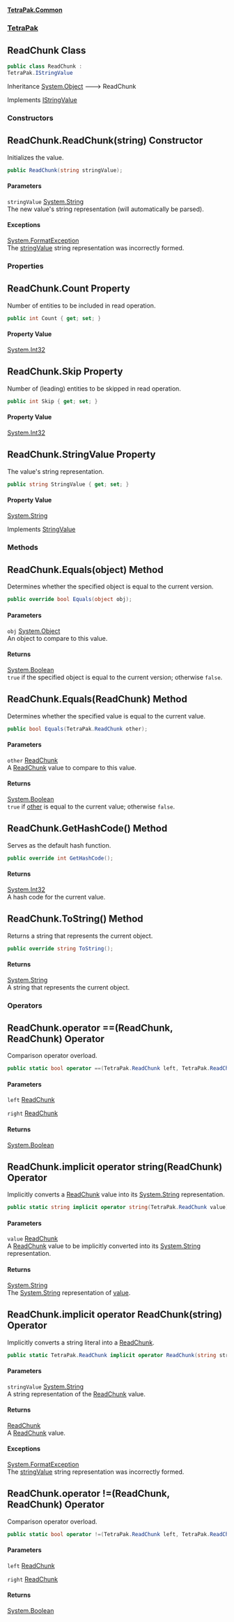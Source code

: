 #### [TetraPak.Common](index.md 'index')
### [TetraPak](TetraPak.md 'TetraPak')
## ReadChunk Class
```csharp
public class ReadChunk :
TetraPak.IStringValue
```

Inheritance [System.Object](https://docs.microsoft.com/en-us/dotnet/api/System.Object 'System.Object') &#129106; ReadChunk  

Implements [IStringValue](TetraPak_IStringValue.md 'TetraPak.IStringValue')  
### Constructors
<a name='TetraPak_ReadChunk_ReadChunk(string)'></a>
## ReadChunk.ReadChunk(string) Constructor
Initializes the value.  
```csharp
public ReadChunk(string stringValue);
```
#### Parameters
<a name='TetraPak_ReadChunk_ReadChunk(string)_stringValue'></a>
`stringValue` [System.String](https://docs.microsoft.com/en-us/dotnet/api/System.String 'System.String')  
The new value's string representation (will automatically be parsed).  
  
#### Exceptions
[System.FormatException](https://docs.microsoft.com/en-us/dotnet/api/System.FormatException 'System.FormatException')  
The [stringValue](TetraPak_ReadChunk.md#TetraPak_ReadChunk_ReadChunk(string)_stringValue 'TetraPak.ReadChunk.ReadChunk(string).stringValue') string representation was incorrectly formed.  
  
### Properties
<a name='TetraPak_ReadChunk_Count'></a>
## ReadChunk.Count Property
Number of entities to be included in read operation.  
```csharp
public int Count { get; set; }
```
#### Property Value
[System.Int32](https://docs.microsoft.com/en-us/dotnet/api/System.Int32 'System.Int32')
  
<a name='TetraPak_ReadChunk_Skip'></a>
## ReadChunk.Skip Property
Number of (leading) entities to be skipped in read operation.  
```csharp
public int Skip { get; set; }
```
#### Property Value
[System.Int32](https://docs.microsoft.com/en-us/dotnet/api/System.Int32 'System.Int32')
  
<a name='TetraPak_ReadChunk_StringValue'></a>
## ReadChunk.StringValue Property
The value's string representation.  
```csharp
public string StringValue { get; set; }
```
#### Property Value
[System.String](https://docs.microsoft.com/en-us/dotnet/api/System.String 'System.String')

Implements [StringValue](TetraPak_IStringValue.md#TetraPak_IStringValue_StringValue 'TetraPak.IStringValue.StringValue')  
  
### Methods
<a name='TetraPak_ReadChunk_Equals(object)'></a>
## ReadChunk.Equals(object) Method
Determines whether the specified object is equal to the current version.  
```csharp
public override bool Equals(object obj);
```
#### Parameters
<a name='TetraPak_ReadChunk_Equals(object)_obj'></a>
`obj` [System.Object](https://docs.microsoft.com/en-us/dotnet/api/System.Object 'System.Object')  
An object to compare to this value.  
  
#### Returns
[System.Boolean](https://docs.microsoft.com/en-us/dotnet/api/System.Boolean 'System.Boolean')  
`true` if the specified object is equal to the current version; otherwise `false`.  
            
  
<a name='TetraPak_ReadChunk_Equals(TetraPak_ReadChunk)'></a>
## ReadChunk.Equals(ReadChunk) Method
Determines whether the specified value is equal to the current value.  
```csharp
public bool Equals(TetraPak.ReadChunk other);
```
#### Parameters
<a name='TetraPak_ReadChunk_Equals(TetraPak_ReadChunk)_other'></a>
`other` [ReadChunk](TetraPak_ReadChunk.md 'TetraPak.ReadChunk')  
A [ReadChunk](TetraPak_ReadChunk.md 'TetraPak.ReadChunk') value to compare to this value.  
  
#### Returns
[System.Boolean](https://docs.microsoft.com/en-us/dotnet/api/System.Boolean 'System.Boolean')  
`true` if [other](TetraPak_ReadChunk.md#TetraPak_ReadChunk_Equals(TetraPak_ReadChunk)_other 'TetraPak.ReadChunk.Equals(TetraPak.ReadChunk).other') is equal to the current value; otherwise `false`.  
            
  
<a name='TetraPak_ReadChunk_GetHashCode()'></a>
## ReadChunk.GetHashCode() Method
Serves as the default hash function.  
```csharp
public override int GetHashCode();
```
#### Returns
[System.Int32](https://docs.microsoft.com/en-us/dotnet/api/System.Int32 'System.Int32')  
A hash code for the current value.  
  
<a name='TetraPak_ReadChunk_ToString()'></a>
## ReadChunk.ToString() Method
Returns a string that represents the current object.
```csharp
public override string ToString();
```
#### Returns
[System.String](https://docs.microsoft.com/en-us/dotnet/api/System.String 'System.String')  
A string that represents the current object.
  
### Operators
<a name='TetraPak_ReadChunk_op_Equality(TetraPak_ReadChunk_TetraPak_ReadChunk)'></a>
## ReadChunk.operator ==(ReadChunk, ReadChunk) Operator
Comparison operator overload.  
```csharp
public static bool operator ==(TetraPak.ReadChunk left, TetraPak.ReadChunk right);
```
#### Parameters
<a name='TetraPak_ReadChunk_op_Equality(TetraPak_ReadChunk_TetraPak_ReadChunk)_left'></a>
`left` [ReadChunk](TetraPak_ReadChunk.md 'TetraPak.ReadChunk')  
  
<a name='TetraPak_ReadChunk_op_Equality(TetraPak_ReadChunk_TetraPak_ReadChunk)_right'></a>
`right` [ReadChunk](TetraPak_ReadChunk.md 'TetraPak.ReadChunk')  
  
#### Returns
[System.Boolean](https://docs.microsoft.com/en-us/dotnet/api/System.Boolean 'System.Boolean')  
  
<a name='TetraPak_ReadChunk_op_Implicitstring(TetraPak_ReadChunk)'></a>
## ReadChunk.implicit operator string(ReadChunk) Operator
Implicitly converts a [ReadChunk](TetraPak_ReadChunk.md 'TetraPak.ReadChunk') value into its [System.String](https://docs.microsoft.com/en-us/dotnet/api/System.String 'System.String') representation.  
```csharp
public static string implicit operator string(TetraPak.ReadChunk value);
```
#### Parameters
<a name='TetraPak_ReadChunk_op_Implicitstring(TetraPak_ReadChunk)_value'></a>
`value` [ReadChunk](TetraPak_ReadChunk.md 'TetraPak.ReadChunk')  
A [ReadChunk](TetraPak_ReadChunk.md 'TetraPak.ReadChunk') value to be implicitly converted into its [System.String](https://docs.microsoft.com/en-us/dotnet/api/System.String 'System.String') representation.  
  
#### Returns
[System.String](https://docs.microsoft.com/en-us/dotnet/api/System.String 'System.String')  
The [System.String](https://docs.microsoft.com/en-us/dotnet/api/System.String 'System.String') representation of [value](TetraPak_ReadChunk.md#TetraPak_ReadChunk_op_Implicitstring(TetraPak_ReadChunk)_value 'TetraPak.ReadChunk.op_Implicit string(TetraPak.ReadChunk).value').  
  
<a name='TetraPak_ReadChunk_op_ImplicitTetraPak_ReadChunk(string)'></a>
## ReadChunk.implicit operator ReadChunk(string) Operator
Implicitly converts a string literal into a [ReadChunk](TetraPak_ReadChunk.md 'TetraPak.ReadChunk').  
```csharp
public static TetraPak.ReadChunk implicit operator ReadChunk(string stringValue);
```
#### Parameters
<a name='TetraPak_ReadChunk_op_ImplicitTetraPak_ReadChunk(string)_stringValue'></a>
`stringValue` [System.String](https://docs.microsoft.com/en-us/dotnet/api/System.String 'System.String')  
A string representation of the [ReadChunk](TetraPak_ReadChunk.md 'TetraPak.ReadChunk') value.  
  
#### Returns
[ReadChunk](TetraPak_ReadChunk.md 'TetraPak.ReadChunk')  
A [ReadChunk](TetraPak_ReadChunk.md 'TetraPak.ReadChunk') value.  
#### Exceptions
[System.FormatException](https://docs.microsoft.com/en-us/dotnet/api/System.FormatException 'System.FormatException')  
The [stringValue](TetraPak_ReadChunk.md#TetraPak_ReadChunk_op_ImplicitTetraPak_ReadChunk(string)_stringValue 'TetraPak.ReadChunk.op_Implicit TetraPak.ReadChunk(string).stringValue') string representation was incorrectly formed.  
  
<a name='TetraPak_ReadChunk_op_Inequality(TetraPak_ReadChunk_TetraPak_ReadChunk)'></a>
## ReadChunk.operator !=(ReadChunk, ReadChunk) Operator
Comparison operator overload.  
```csharp
public static bool operator !=(TetraPak.ReadChunk left, TetraPak.ReadChunk right);
```
#### Parameters
<a name='TetraPak_ReadChunk_op_Inequality(TetraPak_ReadChunk_TetraPak_ReadChunk)_left'></a>
`left` [ReadChunk](TetraPak_ReadChunk.md 'TetraPak.ReadChunk')  
  
<a name='TetraPak_ReadChunk_op_Inequality(TetraPak_ReadChunk_TetraPak_ReadChunk)_right'></a>
`right` [ReadChunk](TetraPak_ReadChunk.md 'TetraPak.ReadChunk')  
  
#### Returns
[System.Boolean](https://docs.microsoft.com/en-us/dotnet/api/System.Boolean 'System.Boolean')  
  
